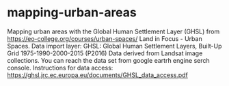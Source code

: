 # mapping-urban-areas
Mapping urban areas with the Global Human Settlement Layer (GHSL)
from https://eo-college.org/courses/urban-spaces/ Land in Focus - Urban Spaces.
Data import layer: GHSL: Global Human Settlement Layers, Built-Up Grid 1975-1990-2000-2015 (P2016)
Data derived from Landsat image collections. You can reach the data set from google eartrh engine serch console.
Instructions for data access: https://ghsl.jrc.ec.europa.eu/documents/GHSL_data_access.pdf
